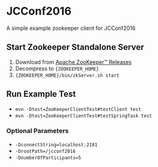 # JCConf2016 

A simple example zookeeper client for JCConf2016 

## Start Zookeeper Standalone Server

1. Download from [Apache ZooKeeper™ Releases](https://zookeeper.apache.org/releases.html)
2. Decompress to `{ZOOKEEPER_HOME}`
3. `{ZOOKEEPER_HOME}/bin/zkServer.sh start`

## Run Example Test

- `mvn -Dtest=ZooKeeperClientTest#testClient test`
- `mvn -Dtest=ZooKeeperClientTest#testSpringTask test`

### Optional Parameters

- `-DconnectString=localhost:2181`
- `-DrootPath=/jcconf2016` 
- `-DnumberOfParticipants=5`

